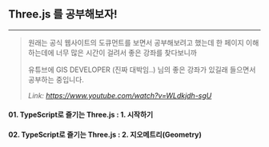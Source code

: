 ## Three.js 를 공부해보자!

---

> 원래는 공식 웹사이트의 도큐먼트를 보면서 공부해보려고 했는데 한 페이지 이해하는데에 너무 많은 시간이 걸려서 좋은 강좌를 찾다보니까
>
> 유튜브에 GIS DEVELOPER (진짜 대박임..) 님의 좋은 강좌가 있길래 들으면서 공부하는 중입니다.
>
> _Link: https://www.youtube.com/watch?v=WLdkjdh-sgU_

#### 01. TypeScript로 즐기는 Three.js : 1. 시작하기

#### 02. TypeScript로 즐기는 Three.js : 2. 지오메트리(Geometry)
